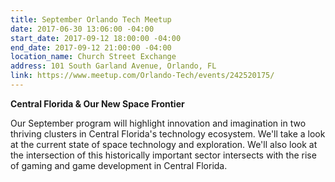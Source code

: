 ```yaml
---
title: September Orlando Tech Meetup
date: 2017-06-30 13:06:00 -04:00
start_date: 2017-09-12 18:00:00 -04:00
end_date: 2017-09-12 21:00:00 -04:00
location_name: Church Street Exchange
address: 101 South Garland Avenue, Orlando, FL
link: https://www.meetup.com/Orlando-Tech/events/242520175/
---
```


**Central Florida & Our New Space Frontier**

Our September program will highlight innovation and imagination in two thriving clusters in Central Florida's technology ecosystem. We'll take a look at the current state of space technology and exploration. We'll also look at the intersection of this historically important sector intersects with the rise of gaming and game development in Central Florida. 